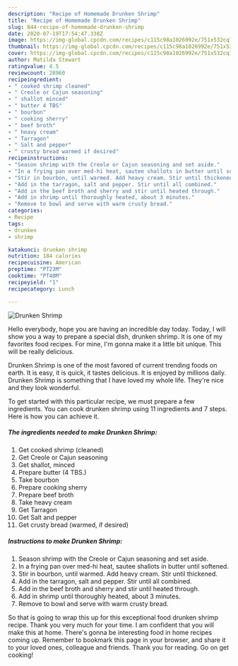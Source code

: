 ```yaml
---
description: "Recipe of Homemade Drunken Shrimp"
title: "Recipe of Homemade Drunken Shrimp"
slug: 844-recipe-of-homemade-drunken-shrimp
date: 2020-07-19T17:54:47.338Z
image: https://img-global.cpcdn.com/recipes/c115c98a1026992e/751x532cq70/drunken-shrimp-recipe-main-photo.jpg
thumbnail: https://img-global.cpcdn.com/recipes/c115c98a1026992e/751x532cq70/drunken-shrimp-recipe-main-photo.jpg
cover: https://img-global.cpcdn.com/recipes/c115c98a1026992e/751x532cq70/drunken-shrimp-recipe-main-photo.jpg
author: Matilda Stewart
ratingvalue: 4.5
reviewcount: 28960
recipeingredient:
- " cooked shrimp cleaned"
- " Creole or Cajun seasoning"
- " shallot minced"
- " butter 4 TBS"
- " bourbon"
- " cooking sherry"
- " beef broth"
- " heavy cream"
- " Tarragon"
- " Salt and pepper"
- " crusty bread warmed if desired"
recipeinstructions:
- "Season shrimp with the Creole or Cajun seasoning and set aside."
- "In a frying pan over med-hi heat, sautee shallots in butter until softened."
- "Stir in bourbon, until warmed. Add heavy cream. Stir until thickened."
- "Add in the tarragon, salt and pepper. Stir until all combined."
- "Add in the beef broth and sherry and stir until heated through."
- "Add in shrimp until thoroughly heated, about 3 minutes."
- "Remove to bowl and serve with warm crusty bread."
categories:
- Recipe
tags:
- drunken
- shrimp

katakunci: drunken shrimp 
nutrition: 184 calories
recipecuisine: American
preptime: "PT23M"
cooktime: "PT40M"
recipeyield: "1"
recipecategory: Lunch

---
```



![Drunken Shrimp](https://img-global.cpcdn.com/recipes/c115c98a1026992e/751x532cq70/drunken-shrimp-recipe-main-photo.jpg)

Hello everybody, hope you are having an incredible day today. Today, I will show you a way to prepare a special dish, drunken shrimp. It is one of my favorites food recipes. For mine, I'm gonna make it a little bit unique. This will be really delicious.



Drunken Shrimp is one of the most favored of current trending foods on earth. It is easy, it is quick, it tastes delicious. It is enjoyed by millions daily. Drunken Shrimp is something that I have loved my whole life. They're nice and they look wonderful.


To get started with this particular recipe, we must prepare a few ingredients. You can cook drunken shrimp using 11 ingredients and 7 steps. Here is how you can achieve it.

<!--inarticleads1-->

##### The ingredients needed to make Drunken Shrimp:

1. Get  cooked shrimp (cleaned)
1. Get  Creole or Cajun seasoning
1. Get  shallot, minced
1. Prepare  butter (4 TBS.)
1. Take  bourbon
1. Prepare  cooking sherry
1. Prepare  beef broth
1. Take  heavy cream
1. Get  Tarragon
1. Get  Salt and pepper
1. Get  crusty bread (warmed, if desired)




<!--inarticleads2-->

##### Instructions to make Drunken Shrimp:

1. Season shrimp with the Creole or Cajun seasoning and set aside.
1. In a frying pan over med-hi heat, sautee shallots in butter until softened.
1. Stir in bourbon, until warmed. Add heavy cream. Stir until thickened.
1. Add in the tarragon, salt and pepper. Stir until all combined.
1. Add in the beef broth and sherry and stir until heated through.
1. Add in shrimp until thoroughly heated, about 3 minutes.
1. Remove to bowl and serve with warm crusty bread.




So that is going to wrap this up for this exceptional food drunken shrimp recipe. Thank you very much for your time. I am confident that you will make this at home. There's gonna be interesting food in home recipes coming up. Remember to bookmark this page in your browser, and share it to your loved ones, colleague and friends. Thank you for reading. Go on get cooking!

